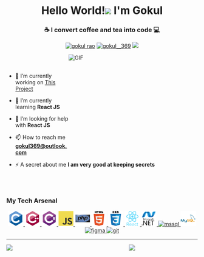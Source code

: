 <h1 align="center">Hello World!<img src="https://media.giphy.com/media/hvRJCLFzcasrR4ia7z/giphy.gif" width="30"> I'm Gokul</h1>
<h3 align="center">☕ I convert coffee and tea into code 💻</h3>
<p align="center">
<a href="https://www.linkedin.com/in/gokul-rao-40773a1b6/" target="blank"><img src="https://img.shields.io/badge/LinkedIn-0077B5?style=for-the-badge&logo=linkedin&logoColor=white" alt="gokul rao"/></a>
<a href="https://instagram.com/gokul__369" target="blank"><img src="https://img.shields.io/badge/Instagram-E4405F?style=for-the-badge&logo=instagram&logoColor=white" alt="gokul__369"/></a>
 <a href="https://gokul-369.github.io/Portfolio/index.html"><img src="https://img.shields.io/badge/Portfolio-3DDC84?style=for-the-badge&logo=javascript&logoColor=white" /></a>
</p>

<img align="right" alt="GIF" src="https://github.com/abhisheknaiidu/abhisheknaiidu/blob/master/code.gif?raw=true" width="340" height="240" />


 <br><br>

- 🔭 I’m currently working on [This Project](https://github.com/gokul-369/Blood-Donor-Portal)

- 🌱 I’m currently learning **React JS**

- 🤝 I’m looking for help with **React JS**

- 📫 How to reach me **gokul369@outlook.com**

- ⚡ A secret about me **I am very good at keeping secrets**

<br><br>

<h3 align="left">My Tech Arsenal</h3>
<p align="center"> 
<a href="https://www.cprogramming.com/" target="_blank"> <img src="https://raw.githubusercontent.com/devicons/devicon/master/icons/c/c-original.svg" alt="c" width="40" height="40"/> </a><a href="https://www.w3schools.com/cpp/" target="_blank"> <img src="https://raw.githubusercontent.com/devicons/devicon/master/icons/cplusplus/cplusplus-original.svg" alt="cplusplus" width="40" height="40"/> </a><a href="https://www.w3schools.com/cs/" target="_blank"> <img src="https://raw.githubusercontent.com/devicons/devicon/master/icons/csharp/csharp-original.svg" alt="csharp" width="40" height="40"/> </a><a href="https://developer.mozilla.org/en-US/docs/Web/JavaScript" target="_blank"> <img src="https://raw.githubusercontent.com/devicons/devicon/master/icons/javascript/javascript-original.svg" alt="javascript" width="40" height="40"/> </a><a href="https://www.php.net" target="_blank"> <img src="https://raw.githubusercontent.com/devicons/devicon/master/icons/php/php-original.svg" alt="php" width="40" height="40"/> </a>
<a href="https://www.w3.org/html/" target="_blank"> <img src="https://raw.githubusercontent.com/devicons/devicon/master/icons/html5/html5-original-wordmark.svg" alt="html5" width="40" height="40"/> </a><a href="https://www.w3schools.com/css/" target="_blank"> <img src="https://raw.githubusercontent.com/devicons/devicon/master/icons/css3/css3-original-wordmark.svg" alt="css3" width="40" height="40"/> </a><a href="https://reactjs.org/" target="_blank"> <img src="https://raw.githubusercontent.com/devicons/devicon/master/icons/react/react-original-wordmark.svg" alt="react" width="40" height="40"/> </a>
  <a href="https://dotnet.microsoft.com/" target="_blank"> <img src="https://raw.githubusercontent.com/devicons/devicon/master/icons/dot-net/dot-net-original-wordmark.svg" alt="dotnet" width="40" height="40"/> </a>
 <a href="https://www.microsoft.com/en-us/sql-server" target="_blank"> <img src="https://www.svgrepo.com/show/303229/microsoft-sql-server-logo.svg" alt="mssql" width="40" height="40"/> </a>
  <a href="https://www.mysql.com/" target="_blank"> <img src="https://raw.githubusercontent.com/devicons/devicon/master/icons/mysql/mysql-original-wordmark.svg" alt="mysql" width="40" height="40"/> </a><a href="https://www.figma.com/" target="_blank"> <img src="https://www.vectorlogo.zone/logos/figma/figma-icon.svg" alt="figma" width="40" height="40"/> </a><a href="https://git-scm.com/" target="_blank"> <img src="https://www.vectorlogo.zone/logos/git-scm/git-scm-icon.svg" alt="git" width="40" height="40"/> </a>
</p>
 <hr>
 
 <img width="50%" src="https://github-readme-stats.vercel.app/api?username=gokul-369&show_icons=true&hide_border=true&theme=tokyonight" align="left" >
 <img src="https://github-readme-stats.vercel.app/api/top-langs/?username=gokul-369&layout=compact&v=2&hide_border=true&theme=tokyonight&hide=html&langs_count=8" align="right" width="36%">
<!--  <img width="50%" align="right" src="https://github-readme-stats.vercel.app/api/wakatime?username=Gokul_369&layout=compact&v=2&hide_border=true&theme=tokyonight"> -->




 
<!--  | <img width="100%" src="https://github-readme-stats.vercel.app/api?username=gokul-369&show_icons=true&count_private=true&hide_border=true&include_all_commits=true&theme=tokyonight">|<img  width="100%" src="https://github-readme-stats.vercel.app/api/wakatime?username=Gokul_369&v=2&layout=compact&hide_border=true&theme=tokyonight">
| --------- | --------- | -->


